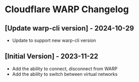# Cloudflare WARP Changelog

## [Update warp-cli version] - 2024-10-29
- Update to support new warp-cli version


## [Initial Version] - 2023-11-22
- Add the ability to connect, disconnect from WARP
- Add the ability to switch between virtual networks
